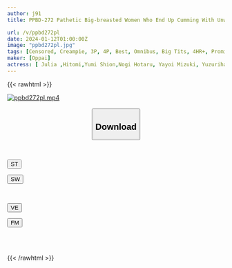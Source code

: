```yaml
---
author: j91
title: PPBD-272 Pathetic Big-breasted Women Who End Up Cumming With Unwanted Pursuit Pistons! Group Circle BEST 4 Hours

url: /v/ppbd272pl
date: 2024-01-12T01:00:00Z
image: "ppbd272pl.jpg"
tags: [Censored, Creampie, 3P, 4P, Best, Omnibus, Big Tits, 4HR+, Promiscuity	]
maker: [Oppai]
actress: [ Julia ,Hitomi,Yumi Shion,Nogi Hotaru, Yayoi Mizuki, Yuzuriha Karen, Kitano Mina, Momose Kurumi, Ayase Kokoro, Fujii Ranran  ]
---
```



{{< rawhtml >}}

<div class="video" data-videoid="4PL9eWKMQ9FKAG2">
    <a href="javascript:;">
        <img src="/v/ppbd272pl/ppbd272pl.jpg" width="WIDTH" height="HEIGHT" alt="ppbd272pl.mp4" loading="lazy">
    </a>
</div>

<script type="text/javascript" src="https://j91.asia/asset/on-demand-st.js"></script>

<br>
  <link rel="stylesheet" href="https://j91.asia/asset/bs5.css">
  
  <center>
  <button class="btn btn-primary" type="button" data-bs-toggle="collapse" data-bs-target=".multi-collapse" aria-expanded="false" aria-controls="multiCollapseExample1 multiCollapseExample2"><h2>Download</h2></button></center>
</p>
<div class="row">
  <div class="col">
    <div class="collapse multi-collapse" id="multiCollapseExample1">
      <div class="card card-body">
	      	      <br>
<div class="buttons">  
<p><a href="https://streamtape.to/v/4PL9eWKMQ9FKAG2" target="_blank"><button class="btn-hover color-3"><i class="fa fa-download"></i> ST</button></a></p>
<p><a href="https://flaswish.com/9butg06d5m8m" target="_blank"><button class="btn-hover color-2"><i class="fa fa-download"></i> SW</button></a></p></div>
    </div>
  </div>
</div>
  <div class="col">
    <div class="collapse multi-collapse" id="multiCollapseExample2">
      <div class="card card-body">
	      <br>
<div class="buttons">
<p><a href="javascript:;" target="_blank"><button class="btn-hover color-9"><i class="fa fa-download"></i> VE</button></a></p>
<p><a href="javascript:;" target="_blank"><button class="btn-hover color-8"><i class="fa fa-download"></i> FM</button></a></p></div>
<br><br>
      </div>
    </div>
  </div>
</div>

{{< /rawhtml >}}